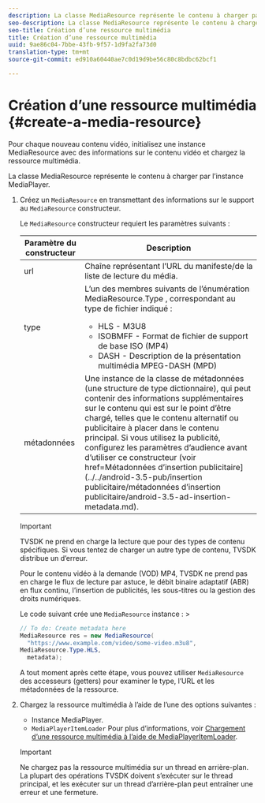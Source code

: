 ```yaml
---
description: La classe MediaResource représente le contenu à charger par l’instance MediaPlayer.
seo-description: La classe MediaResource représente le contenu à charger par l’instance MediaPlayer.
seo-title: Création d’une ressource multimédia
title: Création d’une ressource multimédia
uuid: 9ae86c04-7bbe-43fb-9f57-1d9fa2fa73d0
translation-type: tm+mt
source-git-commit: ed910a60440ae7c0d19d9be56c80c8bdbc62bcf1

---
```



# Création d’une ressource multimédia {#create-a-media-resource}

Pour chaque nouveau contenu vidéo, initialisez une instance MediaResource avec des informations sur le contenu vidéo et chargez la ressource multimédia.

La classe MediaResource représente le contenu à charger par l’instance MediaPlayer.

1. Créez un `MediaResource` en transmettant des informations sur le support au `MediaResource` constructeur.

   Le `MediaResource` constructeur requiert les paramètres suivants :

   <table id="table_22886D6770FB45E99D35D0B90E6CC302"> 
   <thead> 
   <tr> 
      <th colname="col1" class="entry"> Paramètre du constructeur </th> 
      <th colname="col2" class="entry"> Description </th> 
   </tr> 
   </thead>
   <tbody> 
   <tr> 
      <td colname="col1"> <span class="codeph"> url </span> </td> 
      <td colname="col2"> Chaîne représentant l’URL du manifeste/de la liste de lecture du média. </td> 
   </tr> 
   <tr> 
      <td colname="col1"> <span class="codeph"> type </span> </td> 
      <td colname="col2"> L’un des membres suivants de l’énumération <span class="codeph"> MediaResource.Type </span> , correspondant au type de fichier indiqué : 
      <ul id="ul_C286ED3C31364B858A1C9AF3356E9282"> 
      <li id="li_25B24EF76D8849DE8764539F25E435FA"> <span class="codeph"> HLS </span> - M3U8 </li> 
      <li id="li_1344A41B434D49229E392F1AAF9ECA81"> <span class="codeph"> ISOBMFF </span> - Format de fichier de support de base ISO (MP4) </li> 
      <li id="li_92392073B7334916B06B16570C51AC91"> <span class="codeph"> DASH </span> - Description de la présentation multimédia MPEG-DASH (MPD) </li> 
      </ul> </td> 
   </tr> 
   <tr> 
      <td colname="col1"> <span class="codeph"> métadonnées </span> </td> 
      <td colname="col2"> Une instance de la <span class="codeph"> classe </span> de métadonnées (une structure de type dictionnaire), qui peut contenir des informations supplémentaires sur le contenu qui est sur le point d’être chargé, telles que le contenu alternatif ou publicitaire à placer dans le contenu principal. Si vous utilisez la publicité, configurez les <span class="codeph"> paramètres d’audience </span> avant d’utiliser ce constructeur (voir href=Métadonnées d’insertion publicitaire](../../android-3.5-pub/insertion publicitaire/métadonnées d’insertion publicitaire/android-3.5-ad-insertion-metadata.md). </td> 
   </tr> 
   </tbody> 
   </table>

   >[!IMPORTANT]
   >
   >TVSDK ne prend en charge la lecture que pour des types de contenu spécifiques. Si vous tentez de charger un autre type de contenu, TVSDK distribue un  d’erreur.
   >
   >Pour le contenu vidéo à la demande (VOD) MP4, TVSDK ne prend pas en charge le flux de lecture par astuce, le débit binaire adaptatif (ABR) en flux continu, l’insertion de publicités, les sous-titres ou la gestion des droits numériques.

   Le code suivant crée une `MediaResource` instance :        >

   ```java
   // To do: Create metadata here 
   MediaResource res = new MediaResource( 
     "https://www.example.com/video/some-video.m3u8",  
   MediaResource.Type.HLS, 
     metadata); 
   ```

   A tout moment après cette étape, vous pouvez utiliser `MediaResource` des accesseurs (getters) pour examiner le type, l’URL et les métadonnées de la ressource.

1. Chargez la ressource multimédia à l’aide de l’une des options suivantes :

   * Instance MediaPlayer.
   * `MediaPlayerItemLoader` Pour plus d’informations, voir [Chargement d’une ressource multimédia à l’aide de MediaPlayerItemLoader](../../../tvsdk-3x-android-prog/android-3x-content-playback-options-android2/mediaplayer-initialize-for-video/android-3x-media-resource-mediaplayeritemloader.md).
   >[!IMPORTANT]
   >
   >Ne chargez pas la ressource multimédia sur un thread en arrière-plan. La plupart des opérations TVSDK doivent s’exécuter sur le thread principal, et les exécuter sur un thread d’arrière-plan peut entraîner une erreur et une fermeture.
